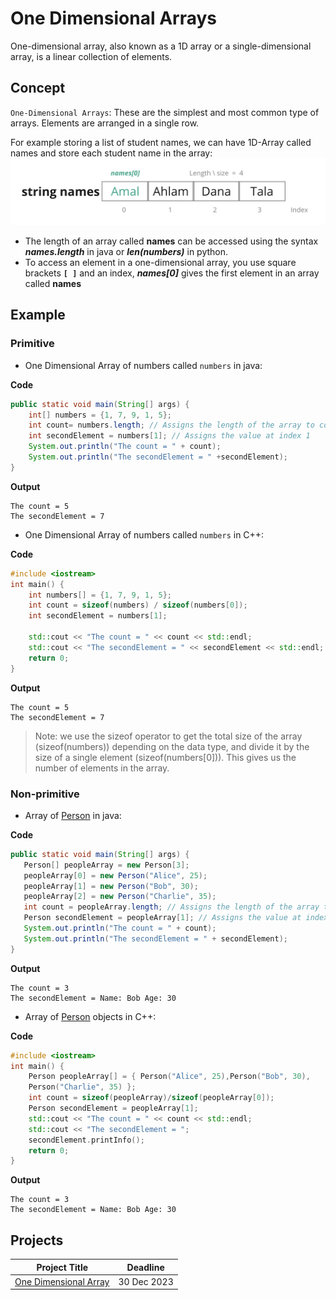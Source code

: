 # One Dimensional Arrays
One-dimensional array, also known as a 1D array or a single-dimensional array, is a linear collection of elements.
## Concept
`One-Dimensional Arrays`: These are the simplest and most common type of arrays. Elements are arranged in a single row. 

For example storing a list of student names, we can have 1D-Array called names and store each student name in the array:
<img width="910" alt="One Dimensional Arrays" src="https://github.com/SAFCSP-Team/data-structures-and-algorithms-bootcamp/blob/main/data-structures-and-algorithms-101/02-data-structures/01-arrays/images/One%20Dimensional%20Arrays.jpg">

- The length of an array called **names** can be accessed using the syntax ***names.length*** in java or ***len(numbers)*** in python.
- To access an element in a one-dimensional array, you use square brackets **`[ ]`** and an index, ***names[0]*** gives the first element in an array called **names**


## Example 

### Primitive 
- One Dimensional Array of numbers called `numbers` in java:

**Code**
```java
public static void main(String[] args) {
    int[] numbers = {1, 7, 9, 1, 5};
    int count= numbers.length; // Assigns the length of the array to count
    int secondElement = numbers[1]; // Assigns the value at index 1
    System.out.println("The count = " + count);
    System.out.println("The secondElement = " +secondElement);
}
```
**Output**
```
The count = 5
The secondElement = 7
```

- One Dimensional Array of numbers called `numbers` in C++:

**Code** 
``` c++
#include <iostream>
int main() {
    int numbers[] = {1, 7, 9, 1, 5};
    int count = sizeof(numbers) / sizeof(numbers[0]);
    int secondElement = numbers[1];

    std::cout << "The count = " << count << std::endl;
    std::cout << "The secondElement = " << secondElement << std::endl;
    return 0;
}
```
**Output**
```
The count = 5
The secondElement = 7
```
> Note: we use the sizeof operator to get the total size of the array (sizeof(numbers)) depending on the data type, and divide it by the size of a single element (sizeof(numbers[0])). This gives us the number of elements in the array.


### Non-primitive
- Array of [Person](https://github.com/SAFCSP-Team/data-structures-and-algorithms-bootcamp/blob/main/data-structures-and-algorithms-101/02-data-structures/01-arrays/code/Person.java) in java:

**Code**
 ``` java
public static void main(String[] args) {
    Person[] peopleArray = new Person[3];
    peopleArray[0] = new Person("Alice", 25);
    peopleArray[1] = new Person("Bob", 30);
    peopleArray[2] = new Person("Charlie", 35);
    int count = peopleArray.length; // Assigns the length of the array to count (3 in this case)
    Person secondElement = peopleArray[1]; // Assigns the value at index 2 to secondElement(the second object )
    System.out.println("The count = " + count);
    System.out.println("The secondElement = " + secondElement);
}
```
**Output**
```
The count = 3
The secondElement = Name: Bob Age: 30
```

- Array of [Person](https://github.com/SAFCSP-Team/data-structures-and-algorithms-bootcamp/blob/main/data-structures-and-algorithms-101/02-data-structures/01-arrays/code/person.cpp) objects in C++:

**Code** 
```C++
#include <iostream>
int main() {
    Person peopleArray[] = { Person("Alice", 25),Person("Bob", 30),
    Person("Charlie", 35) };
    int count = sizeof(peopleArray)/sizeof(peopleArray[0]);
    Person secondElement = peopleArray[1];
    std::cout << "The count = " << count << std::endl;
    std::cout << "The secondElement = ";
    secondElement.printInfo();
    return 0;
}
```
**Output**
```
The count = 3
The secondElement = Name: Bob Age: 30
```

## Projects
|Project Title | Deadline |
|:-----------:|:-------------:|
|[One Dimensional Array](https://github.com/SAFCSP-Team/one-dimensional-arrays) | 30 Dec 2023 | 




